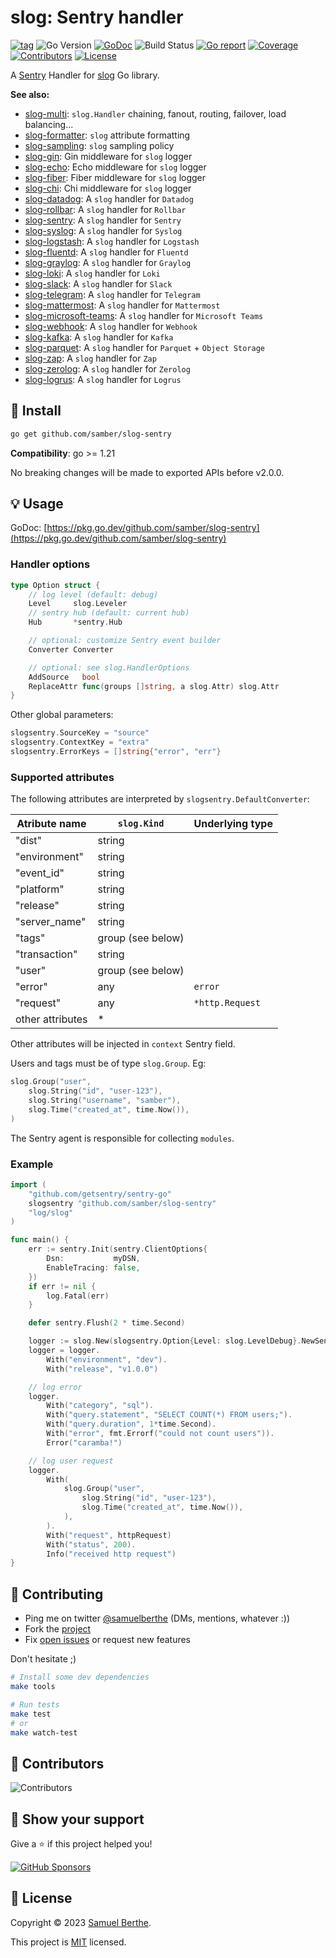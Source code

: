 
# slog: Sentry handler

[![tag](https://img.shields.io/github/tag/samber/slog-sentry.svg)](https://github.com/samber/slog-sentry/releases)
![Go Version](https://img.shields.io/badge/Go-%3E%3D%201.21-%23007d9c)
[![GoDoc](https://godoc.org/github.com/samber/slog-sentry?status.svg)](https://pkg.go.dev/github.com/samber/slog-sentry)
![Build Status](https://github.com/samber/slog-sentry/actions/workflows/test.yml/badge.svg)
[![Go report](https://goreportcard.com/badge/github.com/samber/slog-sentry)](https://goreportcard.com/report/github.com/samber/slog-sentry)
[![Coverage](https://img.shields.io/codecov/c/github/samber/slog-sentry)](https://codecov.io/gh/samber/slog-sentry)
[![Contributors](https://img.shields.io/github/contributors/samber/slog-sentry)](https://github.com/samber/slog-sentry/graphs/contributors)
[![License](https://img.shields.io/github/license/samber/slog-sentry)](./LICENSE)

A [Sentry](https://sentry.io) Handler for [slog](https://pkg.go.dev/log/slog) Go library.

**See also:**

- [slog-multi](https://github.com/samber/slog-multi): `slog.Handler` chaining, fanout, routing, failover, load balancing...
- [slog-formatter](https://github.com/samber/slog-formatter): `slog` attribute formatting
- [slog-sampling](https://github.com/samber/slog-sampling): `slog` sampling policy
- [slog-gin](https://github.com/samber/slog-gin): Gin middleware for `slog` logger
- [slog-echo](https://github.com/samber/slog-echo): Echo middleware for `slog` logger
- [slog-fiber](https://github.com/samber/slog-fiber): Fiber middleware for `slog` logger
- [slog-chi](https://github.com/samber/slog-chi): Chi middleware for `slog` logger
- [slog-datadog](https://github.com/samber/slog-datadog): A `slog` handler for `Datadog`
- [slog-rollbar](https://github.com/samber/slog-rollbar): A `slog` handler for `Rollbar`
- [slog-sentry](https://github.com/samber/slog-sentry): A `slog` handler for `Sentry`
- [slog-syslog](https://github.com/samber/slog-syslog): A `slog` handler for `Syslog`
- [slog-logstash](https://github.com/samber/slog-logstash): A `slog` handler for `Logstash`
- [slog-fluentd](https://github.com/samber/slog-fluentd): A `slog` handler for `Fluentd`
- [slog-graylog](https://github.com/samber/slog-graylog): A `slog` handler for `Graylog`
- [slog-loki](https://github.com/samber/slog-loki): A `slog` handler for `Loki`
- [slog-slack](https://github.com/samber/slog-slack): A `slog` handler for `Slack`
- [slog-telegram](https://github.com/samber/slog-telegram): A `slog` handler for `Telegram`
- [slog-mattermost](https://github.com/samber/slog-mattermost): A `slog` handler for `Mattermost`
- [slog-microsoft-teams](https://github.com/samber/slog-microsoft-teams): A `slog` handler for `Microsoft Teams`
- [slog-webhook](https://github.com/samber/slog-webhook): A `slog` handler for `Webhook`
- [slog-kafka](https://github.com/samber/slog-kafka): A `slog` handler for `Kafka`
- [slog-parquet](https://github.com/samber/slog-parquet): A `slog` handler for `Parquet` + `Object Storage`
- [slog-zap](https://github.com/samber/slog-zap): A `slog` handler for `Zap`
- [slog-zerolog](https://github.com/samber/slog-zerolog): A `slog` handler for `Zerolog`
- [slog-logrus](https://github.com/samber/slog-logrus): A `slog` handler for `Logrus`

## 🚀 Install

```sh
go get github.com/samber/slog-sentry
```

**Compatibility**: go >= 1.21

No breaking changes will be made to exported APIs before v2.0.0.

## 💡 Usage

GoDoc: [https://pkg.go.dev/github.com/samber/slog-sentry](https://pkg.go.dev/github.com/samber/slog-sentry)

### Handler options

```go
type Option struct {
    // log level (default: debug)
    Level     slog.Leveler
    // sentry hub (default: current hub)
    Hub       *sentry.Hub

    // optional: customize Sentry event builder
    Converter Converter

    // optional: see slog.HandlerOptions
    AddSource   bool
    ReplaceAttr func(groups []string, a slog.Attr) slog.Attr
}
```

Other global parameters:

```go
slogsentry.SourceKey = "source"
slogsentry.ContextKey = "extra"
slogsentry.ErrorKeys = []string{"error", "err"}
```

### Supported attributes

The following attributes are interpreted by `slogsentry.DefaultConverter`:

| Atribute name    | `slog.Kind`       | Underlying type |
| ---------------- | ----------------- | --------------- |
| "dist"           | string            |                 |
| "environment"    | string            |                 |
| "event_id"       | string            |                 |
| "platform"       | string            |                 |
| "release"        | string            |                 |
| "server_name"    | string            |                 |
| "tags"           | group (see below) |                 |
| "transaction"    | string            |                 |
| "user"           | group (see below) |                 |
| "error"          | any               | `error`         |
| "request"        | any               | `*http.Request` |
| other attributes | *                 |                 |

Other attributes will be injected in `context` Sentry field.

Users and tags must be of type `slog.Group`. Eg:

```go
slog.Group("user",
    slog.String("id", "user-123"),
    slog.String("username", "samber"),
    slog.Time("created_at", time.Now()),
)
```

The Sentry agent is responsible for collecting `modules`.

### Example

```go
import (
    "github.com/getsentry/sentry-go"
    slogsentry "github.com/samber/slog-sentry"
    "log/slog"
)

func main() {
    err := sentry.Init(sentry.ClientOptions{
        Dsn:           myDSN,
        EnableTracing: false,
    })
    if err != nil {
        log.Fatal(err)
    }

    defer sentry.Flush(2 * time.Second)

    logger := slog.New(slogsentry.Option{Level: slog.LevelDebug}.NewSentryHandler())
    logger = logger.
        With("environment", "dev").
        With("release", "v1.0.0")

    // log error
    logger.
        With("category", "sql").
        With("query.statement", "SELECT COUNT(*) FROM users;").
        With("query.duration", 1*time.Second).
        With("error", fmt.Errorf("could not count users")).
        Error("caramba!")

    // log user request
    logger.
        With(
            slog.Group("user",
                slog.String("id", "user-123"),
                slog.Time("created_at", time.Now()),
            ),
        ).
        With("request", httpRequest)
        With("status", 200).
        Info("received http request")
}
```

## 🤝 Contributing

- Ping me on twitter [@samuelberthe](https://twitter.com/samuelberthe) (DMs, mentions, whatever :))
- Fork the [project](https://github.com/samber/slog-sentry)
- Fix [open issues](https://github.com/samber/slog-sentry/issues) or request new features

Don't hesitate ;)

```bash
# Install some dev dependencies
make tools

# Run tests
make test
# or
make watch-test
```

## 👤 Contributors

![Contributors](https://contrib.rocks/image?repo=samber/slog-sentry)

## 💫 Show your support

Give a ⭐️ if this project helped you!

[![GitHub Sponsors](https://img.shields.io/github/sponsors/samber?style=for-the-badge)](https://github.com/sponsors/samber)

## 📝 License

Copyright © 2023 [Samuel Berthe](https://github.com/samber).

This project is [MIT](./LICENSE) licensed.
